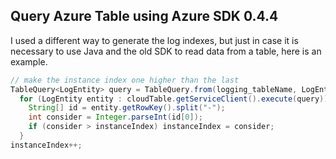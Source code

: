 
## Query Azure Table using Azure SDK 0.4.4

I used a different way to generate the log indexes, but just in case it is necessary to use Java and the old SDK to read data from a table, here is an example.

```java
// make the instance index one higher than the last
TableQuery<LogEntity> query = TableQuery.from(logging_tableName, LogEntity.class).where("(PartitionKey eq '" + instanceId + "')");
  for (LogEntity entity : cloudTable.getServiceClient().execute(query)) {
    String[] id = entity.getRowKey().split("-");
    int consider = Integer.parseInt(id[0]);
    if (consider > instanceIndex) instanceIndex = consider;
  }
instanceIndex++;
```

